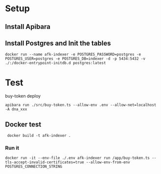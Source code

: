 # Setup

## Install Apibara

## Install Postgres and Init the tables

```
docker run --name afk-indexer -e POSTGRES_PASSWORD=postgres -e POSTGRES_USER=postgres -e POSTGRES_DB=indexer -d -p 5434:5432 -v ./:/docker-entrypoint-initdb.d postgres:latest
```

# Test

buy-token deploy

```
apibara run ./src/buy-token.ts --allow-env .env --allow-net=localhost -A dna_xxx

```

## Docker test

```
 docker build -t afk-indexer .

```

### Run it
```
docker run -it --env-file ./.env afk-indexer run /app/buy-token.ts --tls-accept-invalid-certificates=true --allow-env-from-env POSTGRES_CONNECTION_STRING
```
